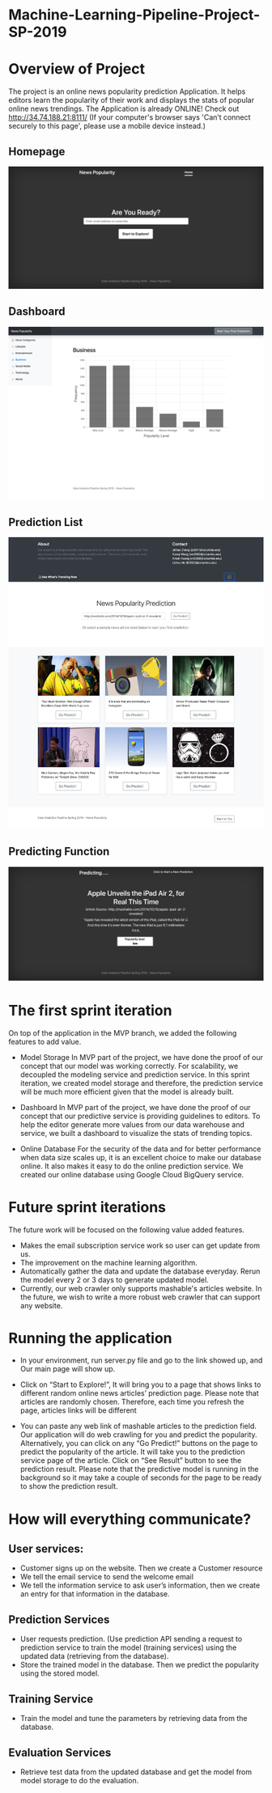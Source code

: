 # Machine-Learning-Pipeline-Project-SP-2019

# Overview of Project 

The project is an online news popularity prediction Application. It helps editors learn the popularity of their work and displays the stats of popular online news trendings.
The Application is already ONLINE! Check out http://34.74.188.21:8111/
(If your computer's browser says 'Can’t connect securely to this page', please use a mobile device instead.)
## Homepage
![image](https://github.com/jzhng123/Machine-Learning-Pipeline-Project/blob/Sprint/FireShot/FireShot%20Capture%20001%20-%20News%20Popularity%20Homepage%20-%2034.74.188.21.png)


## Dashboard
![image](https://github.com/jzhng123/Machine-Learning-Pipeline-Project/blob/Sprint/FireShot/FireShot%20Capture%20002%20-%20What's%20Trending%20Now%20-%2034.74.188.21.png)

## Prediction List
![image](https://github.com/jzhng123/Machine-Learning-Pipeline-Project/blob/Sprint/FireShot/FireShot%20Capture%20003%20-%20Select%20News%20to%20Predict%20-%2034.74.188.21.png)

## Predicting Function
![image](https://github.com/jzhng123/Machine-Learning-Pipeline-Project/blob/Sprint/FireShot/FireShot%20Capture%20004%20-%20News%20Prediction%20-%2034.74.188.21.png)

# The first sprint iteration 
On top of the application in the MVP branch, we added the following features to add value.
* Model Storage 
In MVP part of the project, we have done the proof of our concept that our model was working correctly. For scalability, we decoupled the modeling service and prediction service. In this sprint iteration, we created model storage and therefore, the prediction service will be much more efficient given that the model is already built.

* Dashboard 
In MVP part of the project, we have done the proof of our concept that our predictive service is providing guidelines to editors. To help the editor generate more values from our data warehouse and service, we built a dashboard to visualize the stats of trending topics.

* Online Database 
 For the security of the data and for better performance when data size scales up, it is an excellent choice to make our database online. It also makes it easy to do the online prediction service. We created our online database using Google Cloud BigQuery service.
 
 
# Future sprint iterations
The future work will be focused on the following value added features.
* Makes the email subscription service work so user can get update from us.
* The improvement on the machine learning algorithm.
* Automatically gather the data and update the database everyday. Rerun the model every 2 or 3 days to generate updated model.
* Currently, our web crawler only supports mashable's articles website. In the future, we wish to write a more robust web crawler that can support any website.

# Running the application
* In your environment, run server.py file and go to the link showed up, and Our main page will show up.

* Click on “Start to Explore!”, It will bring you to a page that shows links to different random online news articles’ prediction page. Please note that articles are randomly chosen. Therefore, each time you refresh the page, articles links will be different

* You can paste any web link of mashable articles to the prediction field. Our application will do web crawling for you and predict the popularity. Alternatively, you can click on any “Go Predict!” buttons on the page to predict the popularity of the article. It will take you to the prediction service page of the article. Click on “See Result” button to see the prediction result. Please note that the predictive model is running in the background so it may take a couple of seconds for the page to be ready to show the prediction result.



# How will everything communicate?
## User services:
*  Customer signs up on the website. Then we create a Customer resource
*  We tell the email service to send the welcome email
*  We tell the information service to ask user’s information, then we create an entry for that information in the database.
## Prediction Services
* User requests prediction. (Use prediction API sending a request to prediction service to train the model (training services) using the updated data (retrieving from the database).
* Store the trained model in the database. Then we predict the popularity using the stored model.
## Training Service
* Train the model and tune the parameters by retrieving data from the database.

## Evaluation Services
* Retrieve test data from the updated database and get the model from model storage to do the evaluation.

